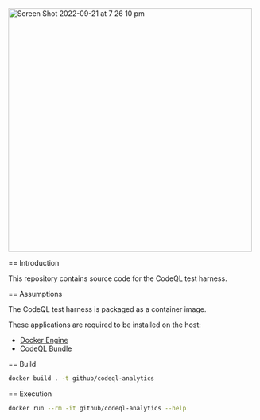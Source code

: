 

<img width="490" alt="Screen Shot 2022-09-21 at 7 26 10 pm" src="https://user-images.githubusercontent.com/68650974/191468356-0b6fe5f9-0b73-4132-9a5e-ca9c56846f63.png">




== Introduction

This repository contains source code for the CodeQL test harness.



== Assumptions

The CodeQL test harness is packaged as a container image.

These applications are required to be installed on the host:

- [Docker Engine](https://docs.docker.com/engine/)
- [CodeQL Bundle](https://github.com/github/codeql-action/releases/latest)

== Build

```bash
docker build . -t github/codeql-analytics
```

== Execution

```bash
docker run --rm -it github/codeql-analytics --help
```

